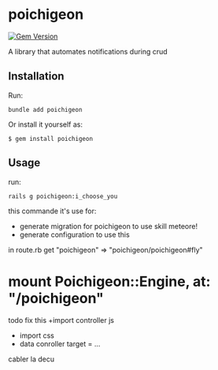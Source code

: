 # poichigeon

[![Gem Version](https://badge.fury.io/rb/poichigeon.svg)](http://badge.fury.io/rb/poichigeon)

A library that automates notifications during crud

## Installation

Run:

    bundle add poichigeon

Or install it yourself as:

    $ gem install poichigeon

## Usage

run:

    rails g poichigeon:i_choose_you

this commande it's use for:
- generate migration for poichigeon to use skill meteore!
- generate configuration to use this

in route.rb
    get "poichigeon" => "poichigeon/poichigeon#fly"
  # mount Poichigeon::Engine, at: "/poichigeon"
 todo fix this
+import controller js
+ import css
+ data conroller target = ...

cabler la decu

